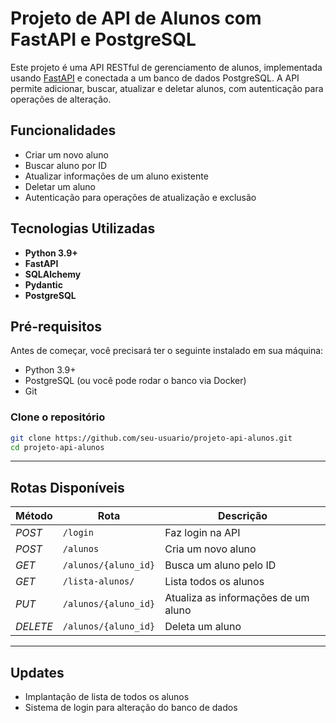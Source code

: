 # Projeto de API de Alunos com FastAPI e PostgreSQL

Este projeto é uma API RESTful de gerenciamento de alunos, implementada usando [FastAPI](https://fastapi.tiangolo.com/) e conectada a um banco de dados PostgreSQL. A API permite adicionar, buscar, atualizar e deletar alunos, com autenticação para operações de alteração.

## Funcionalidades

- Criar um novo aluno
- Buscar aluno por ID
- Atualizar informações de um aluno existente
- Deletar um aluno
- Autenticação para operações de atualização e exclusão

## Tecnologias Utilizadas

- **Python 3.9+**
- **FastAPI**
- **SQLAlchemy**
- **Pydantic**
- **PostgreSQL**
  
## Pré-requisitos

Antes de começar, você precisará ter o seguinte instalado em sua máquina:

- Python 3.9+
- PostgreSQL (ou você pode rodar o banco via Docker)
- Git

### Clone o repositório

```bash
git clone https://github.com/seu-usuario/projeto-api-alunos.git
cd projeto-api-alunos
```


---
## Rotas Disponíveis

| Método   | Rota	                 | Descrição                            |
|----------|-----------------------|--------------------------------------|
| _POST_   | `/login`              | Faz login na API                     |
| _POST_   | `/alunos`             | Cria um novo aluno                   |
| _GET_    | `/alunos/{aluno_id}`  | Busca um aluno pelo ID               |
| _GET_    | `/lista-alunos/`      | Lista todos os alunos                |
| _PUT_    | `/alunos/{aluno_id}`  | Atualiza as informações de um aluno  |
| _DELETE_ | `/alunos/{aluno_id}`  | Deleta um aluno                      |

---

## Updates

- Implantação de lista de todos os alunos
- Sistema de login para alteração do banco de dados